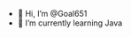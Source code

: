 - 👋 Hi, I’m @Goal651
- 🌱 I’m currently learning Java

<!---
Goal651/Goal651 is a ✨ special ✨ repository because its `README.md` (this file) appears on your GitHub profile.
You can click the Preview link to take a look at your changes.
--->
